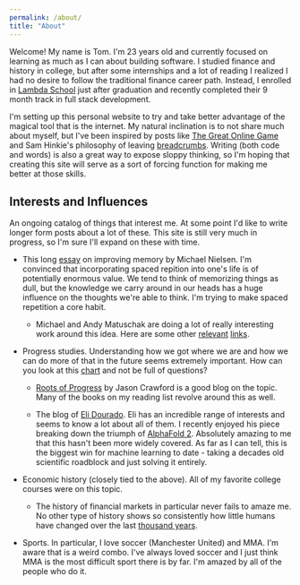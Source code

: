 ```yaml
---
permalink: /about/
title: "About"
---
```


Welcome! My name is Tom. I'm 23 years old and currently focused on learning as much as I can about building software. I studied finance and history in college, but after some internships and a lot of reading I realized I had no desire to follow the traditional finance career path. Instead, I enrolled in [Lambda School](https://lambdaschool.com/) just after graduation and recently completed their 9 month track in full stack development. 

I'm setting up this personal website to try and take better advantage of the magical tool that is the internet. My natural inclination is to not share much about myself, but I've been inspired by posts like [The Great Online Game](https://www.notboring.co/p/the-great-online-game) and Sam Hinkie's philosophy of leaving [breadcrumbs](https://www.stitcher.com/show/invest-like-the-best/episode/sam-hinkie-find-your-people-invest-like-the-best-ep-204-80161177). Writing (both code and words) is also a great way to expose sloppy thinking, so I'm hoping that creating this site will serve as a sort of forcing function for making me better at those skills. 

## Interests and Influences

An ongoing catalog of things that interest me. At some point I'd like to write longer form posts about a lot of these. This site is still very much in progress, so I'm sure I'll expand on these with time. 

- This long [essay](http://augmentingcognition.com/ltm.html) on improving memory by Michael Nielsen. I'm convinced that incorporating spaced repition into one's life is of potentially enormous value. We tend to think of memorizing things as dull, but the knowledge we carry around in our heads has a huge influence on the thoughts we're able to think. I'm trying to make spaced repetition a core habit.
    - Michael and Andy Matuschak are doing a lot of really interesting work around this idea. Here are some other [relevant](https://andymatuschak.org/books/) [links](https://numinous.productions/ttft/).

    <!-- - Related is the idea of feedback loops in learning.  -->

- Progress studies. Understanding how we got where we are and how we can do more of that in the future seems extremely important. How can you look at this [chart](https://ourworldindata.org/grapher/world-gdp-over-the-last-two-millennia) and not be full of questions?
    - [Roots of Progress](https://rootsofprogress.org/) by Jason Crawford is a good blog on the topic. Many of the books on my reading list revolve around this as well. 

    - The blog of [Eli Dourado](https://medium.com/cgo-benchmark/deepminds-protein-folding-solution-what-just-happened-279d32e8d0f). Eli has an incredible range of interests and seems to know a lot about all of them. I recently enjoyed his piece breaking down the triumph of [AlphaFold 2](https://medium.com/cgo-benchmark/deepminds-protein-folding-solution-what-just-happened-279d32e8d0f). Absolutely amazing to me that this hasn't been more widely covered. As far as I can tell, this is the biggest win for machine learning to date - taking a decades old scientific roadblock and just solving it entirely. 

- Economic history (closely tied to the above). All of my favorite college courses were on this topic. 
    - The history of financial markets in particular never fails to amaze me. No other type of history shows so consistently how little humans have changed over the last [thousand years](https://twitter.com/jposhaughnessy/status/1079801917755346944).

- Sports. In particular, I love soccer (Manchester United) and MMA. I'm aware that is a weird combo. I've always loved soccer and I just think MMA is the most difficult sport there is by far. I'm amazed by all of the people who do it. 








